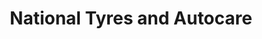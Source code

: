 ---
title: "National Tyres and Autocare"
url: /bridgend/national-tyres-and-autocare/
shop: car repair
---